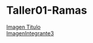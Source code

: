 # Taller01-Ramas
[Imagen Titulo](https://raw.githubusercontent.com/jaut2k02/Taller01-Ramas/titulo/imagen.jpeg)<br>
[ImagenIntegrante3](https://github.com/jaut2k02/Taller01-Ramas/blob/3c14eab7b3175ed9784faf156fa50cb1bc6616d3/Imagen%20Integrante%203.jpeg)
